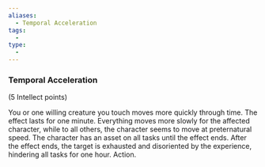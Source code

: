 ```yaml
---
aliases:
  - Temporal Acceleration
tags:
  - 
type:
  - 
---
```

### Temporal Acceleration

(5 Intellect points)

You or one willing creature you touch moves more quickly through time. The effect lasts for one minute. Everything moves more slowly for the affected character, while to all others, the character seems to move at preternatural speed. The character has an asset on all tasks until the effect ends. After the effect ends, the target is exhausted and disoriented by the experience, hindering all tasks for one hour. Action.